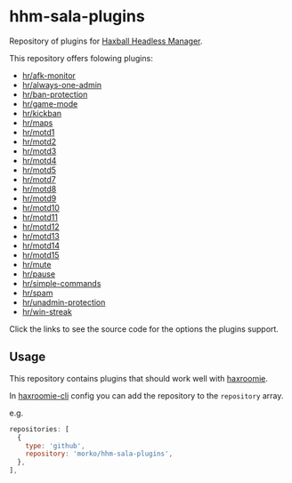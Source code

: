 # hhm-sala-plugins

Repository of plugins for
[Haxball Headless Manager](https://github.com/saviola777/haxball-headless-manager).

This repository offers folowing plugins:

- [hr/afk-monitor](src/hr/afk-monitor.js)
- [hr/always-one-admin](src/hr/always-one-admin.js)
- [hr/ban-protection](src/hr/ban-protection.js)
- [hr/game-mode](src/hr/game-mode.js)
- [hr/kickban](src/hr/kickban.js)
- [hr/maps](src/hr/maps.js)
- [hr/motd1](src/hr/motd1.js)
- [hr/motd2](src/hr/motd2.js)
- [hr/motd3](src/hr/motd3.js)
- [hr/motd4](src/hr/motd3.js)
- [hr/motd5](src/hr/motd5.js)
- [hr/motd7](src/hr/motd7.js)
- [hr/motd8](src/hr/motd8.js)
- [hr/motd9](src/hr/motd9.js)
- [hr/motd10](src/hr/motd10.js)
- [hr/motd11](src/hr/motd11.js)
- [hr/motd12](src/hr/motd12.js)
- [hr/motd13](src/hr/motd13.js)
- [hr/motd14](src/hr/motd14.js)
- [hr/motd15](src/hr/motd15.js)
- [hr/mute](src/hr/mute.js)
- [hr/pause](src/hr/pause.js)
- [hr/simple-commands](src/hr/simple-commands.js)
- [hr/spam](src/hr/spam.js)
- [hr/unadmin-protection](src/hr/unadmin-protection.js)
- [hr/win-streak](src/hr/win-streak.js)

Click the links to see the source code for the options the plugins support.

## Usage

This repository contains plugins that should work well with
[haxroomie](https://github.com/morko/haxroomie).

In [haxroomie-cli](https://www.npmjs.com/package/haxroomie-cli) config you can add
the repository to the `repository` array.

e.g.

```js
repositories: [
  {
    type: 'github',
    repository: 'morko/hhm-sala-plugins',
  },
],
```
